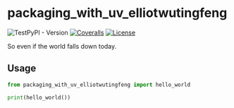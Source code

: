 # packaging_with_uv_elliotwutingfeng

![TestPyPI - Version](https://img.shields.io/pypi/v/packaging_with_uv_elliotwutingfeng?style=for-the-badge&pypiBaseUrl=https://test.pypi.org&label=TestPyPI)
[![Coveralls](https://img.shields.io/coverallsCoverage/github/elliotwutingfeng/packaging_with_uv_elliotwutingfeng?logo=coveralls&style=for-the-badge)](https://coveralls.io/github/elliotwutingfeng/packaging_with_uv_elliotwutingfeng?branch=main)
[![License](https://img.shields.io/badge/LICENSE-Unlicense-GREEN?style=for-the-badge)](LICENSE)

So even if the world falls down today.

## Usage

```python
from packaging_with_uv_elliotwutingfeng import hello_world

print(hello_world())
```
